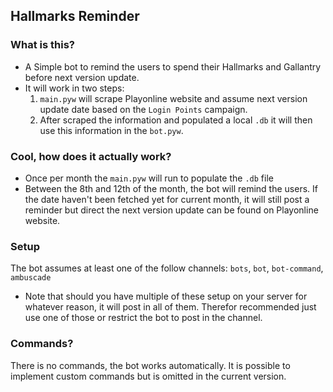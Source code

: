 ## Hallmarks Reminder

### What is this?

- A Simple bot to remind the users to spend their Hallmarks and Gallantry before next version update.
- It will work in two steps:
  1. `main.pyw` will scrape Playonline website and assume next version update date based on the `Login Points` campaign.
  2. After scraped the information and populated a local `.db` it will then use this information in the `bot.pyw`. 

### Cool, how does it actually work?

- Once per month the `main.pyw` will run to populate the `.db` file
- Between the 8th and 12th of the month, the bot will remind the users. If the date haven't been fetched yet for current month, it will still post a reminder but direct the next version update can be found on Playonline website.

### Setup

The bot assumes at least one of the follow channels:
`bots`, `bot`, `bot-command`, `ambuscade`
- Note that should you have multiple of these setup on your server for whatever reason, it will post in all of them. Therefor recommended just use one of those or restrict the bot to post in the channel.

### Commands?

There is no commands, the bot works automatically. 
It is possible to implement custom commands but is omitted in the current version.